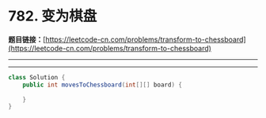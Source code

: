 # 782. 变为棋盘

**题目链接：**[https://leetcode-cn.com/problems/transform-to-chessboard](https://leetcode-cn.com/problems/transform-to-chessboard)

---

<Cards card="leetcode_782_transform-to-chessboard"></Cards>

---

```java
class Solution {
    public int movesToChessboard(int[][] board) {
        
    }
}
```